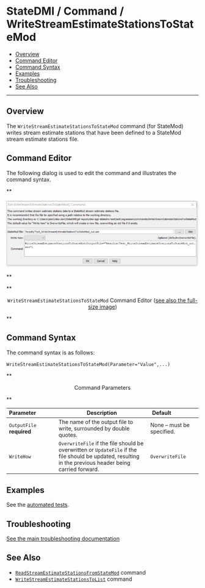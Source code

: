 # StateDMI / Command / WriteStreamEstimateStationsToStateMod #

* [Overview](#overview)
* [Command Editor](#command-editor)
* [Command Syntax](#command-syntax)
* [Examples](#examples)
* [Troubleshooting](#troubleshooting)
* [See Also](#see-also)

-------------------------

## Overview ##

The `WriteStreamEstimateStationsToStateMod` command (for StateMod)
writes stream estimate stations that have been defined to a StateMod stream estimate stations file.

## Command Editor ##

The following dialog is used to edit the command and illustrates the command syntax.

**<p style="text-align: center;">
![WriteStreamEstimateStationsToStateMod command editor](WriteStreamEstimateStationsToStateMod.png)
</p>**

**<p style="text-align: center;">
`WriteStreamEstimateStationsToStateMod` Command Editor (<a href="../WriteStreamEstimateStationsToStateMod.png">see also the full-size image</a>)
</p>**

## Command Syntax ##

The command syntax is as follows:

```text
WriteStreamEstimateStationsToStateMod(Parameter="Value",...)
```
**<p style="text-align: center;">
Command Parameters
</p>**

| **Parameter**&nbsp;&nbsp;&nbsp;&nbsp;&nbsp;&nbsp;&nbsp;&nbsp;&nbsp;&nbsp;&nbsp;&nbsp; | **Description** | **Default**&nbsp;&nbsp;&nbsp;&nbsp;&nbsp;&nbsp;&nbsp;&nbsp;&nbsp;&nbsp;&nbsp;&nbsp;&nbsp;&nbsp;&nbsp;&nbsp; |
| --------------|-----------------|----------------- |
| `OutputFile`<br>**required** | The name of the output file to write, surrounded by double quotes. | None – must be specified. |
| `WriteHow` | `OverwriteFile` if the file should be overwritten or `UpdateFile` if the file should be updated, resulting in the previous header being carried forward. | `OverwriteFile` |

## Examples ##

See the [automated tests](https://github.com/OpenCDSS/cdss-app-statedmi-test/tree/master/test/regression/commands/WriteStreamEstimateStationsToStateMod).

## Troubleshooting ##

[See the main troubleshooting documentation](../../troubleshooting/troubleshooting.md)

## See Also ##

* [`ReadStreamEstimateStationsFromStateMod`](../ReadStreamEstimateStationsFromStateMod/ReadStreamEstimateStationsFromStateMod.md) command
* [`WriteStreamEstimateStationsToList`](../WriteStreamEstimateStationsToList/WriteStreamEstimateStationsToList.md) command

